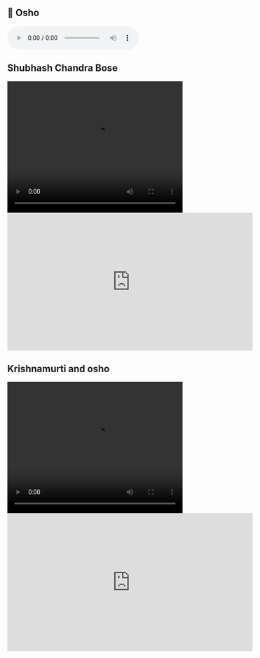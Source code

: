 
<SwamiWeb >
<html lang="en">
<head>
    <meta charset="UTF-8">
    <meta name="viewport" content="width=device-width, initial-scale=1.0">
    <title>Multimedia</title>
</head>
<body>
    <h2>🎵 Osho</h2>
    <audio controls >//you can add here auto playloop
        <source src="https://github.com/sm4561/smweb/raw/refs/heads/main/osho.mp3" type="audio/mpeg">
        your browser does not support the audio element.
    </audio>
    <h2>Shubhash Chandra Bose</h2>
    <video width="400" height="300" controls   >//auto playloop is used for auto play
        <source src="https://github.com/sm4561/smweb/raw/refs/heads/main/SubhashChandra%20Bose.mp4    " type="video/mp4">
        your browser does not support the video tag.
    </video>
    <iframe width="560" height="315" src="https://www.youtube.com/embed/bvMHgeAsDpk?si=SVKMx1XHARs99LES" title="YouTube video player" frameborder="0" allow="accelerometer; autoplay; clipboard-write; encrypted-media; gyroscope; picture-in-picture; web-share" referrerpolicy="strict-origin-when-cross-origin" allowfullscreen></iframe>
    <h2>Krishnamurti and osho</h2>
    <video width="400" height="300" controls >
        <source src="https://github.com/sm4561/smweb/raw/refs/heads/main/osho.mp4" type="video/mp4">
        your browser does not support the video tag.

</video>
<iframe width="560" height="315" src="https://www.youtube.com/embed/_5bHjHQ9LUk?si=soSjNWn4TqBnUfF-" title="YouTube video player" frameborder="0" allow="accelerometer; autoplay; clipboard-write; encrypted-media; gyroscope; picture-in-picture; web-share" referrerpolicy="strict-origin-when-cross-origin" allowfullscreen></iframe>
</body>
</html>
